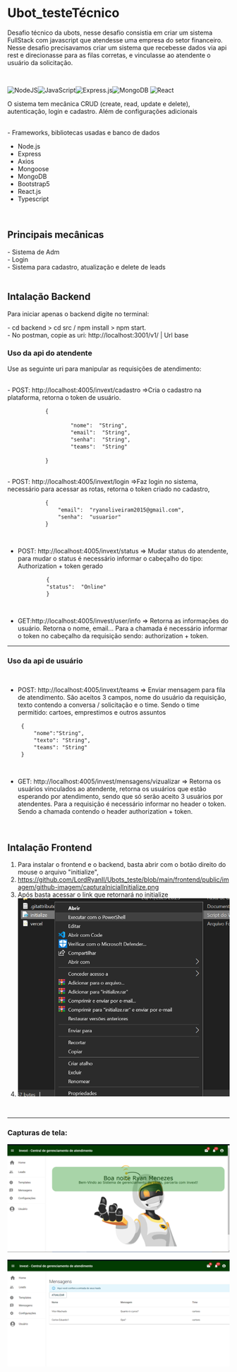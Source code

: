 


# Ubot_testeTécnico
 <p>Desafio técnico da ubots, nesse desafio consistia em criar um sistema FullStack com javascript que atendesse uma empresa do setor financeiro. Nesse desafio precisavamos criar um sistema que recebesse dados via api rest e direcionasse para as filas corretas, e vinculasse ao atendente o usuário da solicitação.</p> <br>
 
![NodeJS](https://img.shields.io/badge/node.js-6DA55F?style=for-the-badge&logo=node.js&logoColor=white)![JavaScript](https://img.shields.io/badge/javascript-%23323330.svg?style=for-the-badge&logo=javascript&logoColor=%23F7DF1E)![Express.js](https://img.shields.io/badge/express.js-%23404d59.svg?style=for-the-badge&logo=express&logoColor=%2361DAFB)![MongoDB](https://img.shields.io/badge/MongoDB-%234ea94b.svg?style=for-the-badge&logo=mongodb&logoColor=white) ![React](https://img.shields.io/badge/react-%2320232a.svg?style=for-the-badge&logo=react&logoColor=%2361DAFB) 
 <p> O sistema tem mecânica CRUD (create, read, update e delete), autenticação, login e cadastro. Além de configurações adicionais</p><br>
- Frameworks, bibliotecas usadas e banco de dados<br>
<ul>
      <li>  Node.js  </li>
      <li>    Express </li>
      <li>    Axios   </li>
      <li>  Mongoose  </li>
      <li>  MongoDB  </li>
      <li>  Bootstrap5  </li>
      <li>    React.js </li>
            <li>   Typescript </li>
</ul>
<br>     
<h2>Principais mecânicas</h2>
- Sistema de Adm <br>
- Login <br>
- Sistema para cadastro, atualização e delete de leads <br>
<br>
<h2>Intalação Backend</h2>
<p>Para iniciar apenas o  backend digite no terminal:</p>
- cd backend > cd src / npm install > npm start.<br>
- No postman, copie as uri: http://localhost:3001/v1/ | Url base<br>

<h3>Uso da api do atendente</h3>
<p>Use as seguinte uri para manipular as requisições de atendimento: </p>
<br>
 - POST: http://localhost:4005/invext/cadastro  =>Cria o cadastro na plataforma, retorna o token de usuário.
 <br>

				{
	
						"nome":  "String",
						"email":  "String",
						"senha":  "String",
						"teams":  "String"

				}
				 
<br>
 - POST: http://localhost:4005/invext/login  =>Faz login no sistema, necessário para acessar as rotas, retorna o token criado no cadastro,

				{
					"email":  "ryanoliveiram2015@gmail.com",
					"senha":  "usuarior"
				}
				 
				 
<br>	 

 - POST: http://localhost:4005/invext/status => Mudar status do atendente, para mudar o status é necessário informar o cabeçalho do tipo: Authorization + token gerado
	
				
				{
				"status":  "Online"
				}
<br>

 - GET:http://localhost:4005/invest/user/info  => Retorna as informações do usuário. Retorna o nome, email... Para a chamada é necessário informar o token no cabeçalho da requisição sendo: authorization + token.

<hr>
<h3>Uso da api de usuário</h3><br>

 - POST: http://localhost:4005/invext/teams  => Enviar mensagem para fila de atendimento. São aceitos 3 campos, nome do usuário da requisição, texto contendo a conversa / solicitação e o time. Sendo o time permitido: cartoes, emprestimos e outros assuntos

		{
			"nome":"String",
			"texto": "String",
			"teams": "String"
		}
<br>

 - GET: http://localhost:4005/invest/mensagens/vizualizar  => Retorna os usuários vinculados ao atendente, retorna os usuários que estão esperando por atendimento, sendo que só serão aceito 3 usuários por atendentes. Para a requisição é necessário informar no header o token. Sendo a chamada contendo o header authorization + token.

<br>
<h2>Intalação Frontend</h2>

 1. Para instalar o frontend e o backend, basta abrir com o botão direito do mouse o arquivo "initialize",
 2. https://github.com/LordRyanII/Ubots_teste/blob/main/frontend/public/imagem/github-imagem/capturaInicialInitialize.png
 3. Após basta acessar o link que retornará no initialize
 4. ![enter image description here](https://github.com/LordRyanII/Ubots_teste/blob/main/frontend/public/imagem/github-imagem/capturaInicialInitialize.png)
<br>
<hr>
<h3>Capturas de tela:</h3>

![enter image description here](https://github.com/LordRyanII/Ubots_teste/blob/main/frontend/public/imagem/github-imagem/homePag.png)

![enter image description here](https://github.com/LordRyanII/Ubots_teste/blob/main/frontend/public/imagem/github-imagem/mensagensPag.png)

